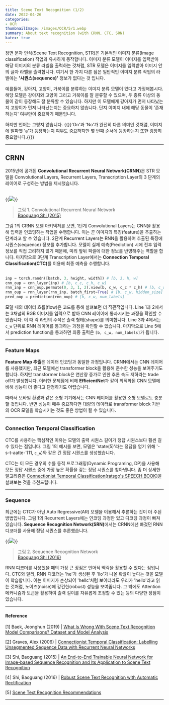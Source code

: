 ```yaml
---
title: Scene Text Recognition (1/2)
date: 2022-04-26
categories:
- OCR
thumbnailImage: /images/OCR/5/1.webp
summary: About text recognition (with CRNN, CTC, SRN)
katex: true
---
```

장면 문자 인식(Scene Text Recognition, STR)은 기본적인 이미지 분류(Image classification) 작업과 유사하게 동작합니다. 이미지 분류 모델이 이미지를 입력받아 해당 이미지의 분류 라벨을 출력하는 것처럼, STR 모델은 이미지를 입력받아 이미지 안의 글자 라벨을 출력합니다. 여기서 한 가지 다른 점은 일반적인 이미지 분류 작업의 라벨에는 <strong>'시퀀스(sequence)'</strong> 정보가 없다는 것 입니다.

예를들어, 강아지, 고양이, 거북이를 분류하는 이미지 분류 모델이 있다고 가정해봅시다. 해당 모델은 강아지와 고양이 그리고 거북이를 잘 분류할 수 있으며, 두 종류 이상의 동물이 같이 등장해도 잘 분류할 수 있습니다. 하지만 이 모델에게 강아지가 먼저 나타났는지 고양이가 먼저 나타났는지는 중요하지 않습니다. 단지 이미지 내에 해당 동물이 '존재하는지' 여부만이 중요하기 때문입니다.

하지만 언어는 그렇지 않습니다. {{<hl-text primary>}}'On'과 'No'가 완전히 다른 의미인 것처럼, 이미지에 알파벳 'a'가 등장하는지 여부도 중요하지만 몇 번째 순서에 등장하는지 또한 굉장히 중요합니다.{{</hl-text>}}

---
## CRNN
2015년에 공개된 <strong>Convolutional Recurrent Neural Network(CRNN)</strong>은 STR 모델을 Convolutional Layers, Recurrent Layers, Transcription Layer의 3 단계의 레이어로 구성하는 방법을 제시했습니다.
<br><br>

{{<image classes="center" src="/images/OCR/5/1.webp">}}
> 그림 1. Convolutional Recurrent Neural Network<br>
[Baoguang Shi (2015)](https://arxiv.org/abs/1507.05717)

그림 1의 CRNN 모델 아키텍처를 보면, 1단계 Convolutional Layers는 CNN을 활용해 입력을 인코딩하는 작업을 수행합니다. 이는 곧 이미지의 특징(feature)을 추출하는 단계라고 할 수 있습니다. 2단계 Recurrent Layers는 RNN을 활용하여 추출된 특징에 시퀀스(sequence) 정보를 추가합니다. 모델이 실제 예측(Prediction) 시에 전후 입력 정보를 직접 고려하지 않기 때문에, 미리 앞뒤 픽셀에 대한 정보를 반영해주는 역할을 합니다. 마지막으로 3단계 Transcription Layer에서는 <strong>Connection Temporal Classification(CTC)</strong>를 이용해 최종 예측을 수행합니다.
<br><br>

```python
inp = torch.randn([batch, 3, height, width]) # [b, 3, h, w]
cnn_oup = cnn_layer(inp) # [b, c_c, c_h, c_w]
rnn_inp = cnn_oup.permute(0, 3, 1, 2).view(b, c_w, c_c * c_h) # [b, c_w, c_c * c_h]
rnn_oup = rnn_layer(rnn_inp, batch_first=True) # [b, c_w, hidden_size]
pred_oup = prediction(rnn_oup) # [b, c_w, num_labels]
```

모델 내의 데이터 흐름(flow)은 코드를 통해 살펴보면 더 직관적입니다. Line 1과 2에서는 3채널의 RGB 이미지를 입력으로 받아 CNN 레이어에 통과시키는 과정을 확인할 수 있습니다. 이 때 각 라인의 주석은 출력 형태(shape)를 의미합니다. Line 3과 4에서는 `c_w` 단위로 RNN 레이어를 통과하는 과정을 확인할 수 있습니다. 마지막으로 Line 5에서 prediction function을 통과하면 최종 출력은 `[b, c_w, num_labels]`가 됩니다.

---
### Feature Maps
<strong>Feature Map 추출</strong>은 데이터 인코딩과 동일한 과정입니다. CRNN에서는 CNN 레이어를 사용했지만, 최근 모델에선 transformer block을 활용해 준수한 성능을 보여주기도 합니다. 하지만 transformer block은 연산량 증가로 인한 추론 속도 저하라는 trade off가 발생합니다. 이러한 문제점에 비해 <strong>EfficientNet</strong>과 같이 최적화된 CNN 모델에 비해 성능이 더 좋다고 단정하기도 어렵습니다.

따라서 모바일 환경과 같은 소형 기기에서는 CNN 레이어를 활용한 소형 모델로도 충분할 것입니다. 반면 성능이 매우 중요하다면 대량의 데이터로 transformer block 기반의 OCR 모델을 학습시키는 것도 좋은 방법이 될 수 있습니다.

---
### Connection Temporal Classification
CTC를 사용하는 핵심적인 이유는 모델의 출력 시퀀스 길이가 정답 시퀀스보다 훨씬 길 수 있다는 점입니다. 그림 1의 예시를 보면, 모델은 'state(5)'라는 정답을 얻기 위해 '-s-t-aatte-'(11, `c_w`)와 같은 긴 정답 시퀀스를 생성했습니다.

CTC는 이 모든 경우의 수를 동적 프로그래밍(Dynamic Programing, DP)을 사용해 모든 정답 시퀀스 중에 가장 높은 확률을 갖는 정답 시퀀스를 찾아냅니다. 좀 더 상세한 알고리즘은 [Connectionist Temporal Classification(ratsgo's SPEECH BOOK)](https://ratsgo.github.io/speechbook/docs/neuralam/ctc)을 살펴보는 것을 추천드립니다.

---
### Sequence
최근에는 CTC가 아닌 Auto Regressive(AR) 모델을 이용해서 추론하는 것이 더 주된 방법입니다. 그림 1의 Recurrent Layers에는 인코딩 과정만 있고 디코딩 과정이 빠져있습니다. <strong>Sequence Recognition Network(SRN)</strong>에서는 CRNN에선 빠졌던 RNN 디코더를 사용해 정답 시퀀스를 추론했습니다.

{{<image classes="center" src="/images/OCR/5/2.webp">}}
> 그림 2. Sequence Recognition Network<br>
[Baoguang Shi (2016)](https://arxiv.org/abs/1603.03915)

RNN 디코더를 사용했을 때의 가장 큰 장점은 언어적 맥락을 활용할 수 있다는 점입니다. CTC와 달리, RNN 디코더는 'he'가 생성된 후 'llo'가 나올 확률이 높다는 것을 모델이 학습합니다. 이는 이미지가 손상되어 'hellc'처럼 보이더라도 우리가 'hello'라고 읽는 것처럼, 노이즈(noise)에 강건한(robust) 성능을 보여줍니다. 그 밖에도 Attention 메커니즘과 <EOS> 토큰을 활용하여 출력 길이를 자유롭게 조정할 수 있는 등의 다양한 장점이 있습니다.

---
#### Reference
[1] Baek, Jeonghun (2019) | [What Is Wrong With Scene Text Recognition Model Comparisons? Dataset and Model Analysis](https://arxiv.org/abs/1904.01906)

[2] Graves, Alex (2006) | [Connectionist Temporal Classification: Labelling Unsegmented Sequence Data with Recurrent Neural Networks](https://www.cs.toronto.edu/~graves/icml_2006.pdf)

[3] Shi, Baoguang (2015) | [An End-to-End Trainable Neural Network for Image-based Sequence Recognition and Its Application to Scene Text Recognition](https://arxiv.org/abs/1507.05717)

[4] Shi, Baoguang (2016) | [Robust Scene Text Recognition with Automatic Rectification](https://arxiv.org/abs/1603.03915)

[5] [Scene Text Recognition Recommendations](https://github.com/HCIILAB/Scene-Text-Recognition-Recommendations)

---